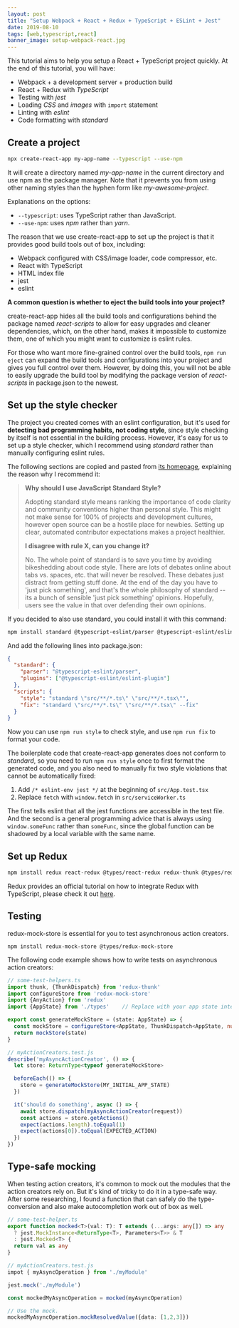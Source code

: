 ```yaml
---
layout: post
title: "Setup Webpack + React + Redux + TypeScript + ESLint + Jest"
date: 2019-08-10
tags: [web,typescript,react]
banner_image: setup-webpack-react.jpg
---
```


This tutorial aims to help you setup a React + TypeScript project quickly. At
the end of this tutorial, you will have:

- Webpack + a development server + production build
- React + Redux with *TypeScript*
- Testing with *jest*
- Loading *CSS* and *images* with `import` statement
- Linting with *eslint*
- Code formatting with *standard*

<!--more-->

## Create a project

```sh
npx create-react-app my-app-name --typescript --use-npm
```

It will create a directory named *my-app-name* in the current directory and use
npm as the package manager. Note that it prevents you from using other naming
styles than the hyphen form like *my-awesome-project*.

Explanations on the options:

- `--typescript`: uses TypeScript rather than JavaScript.
- `--use-npm`: uses *npm* rather than *yarn*.

The reason that we use create-react-app to set up the project is that it
provides good build tools out of box, including:

- Webpack configured with CSS/image loader, code compressor, etc.
- React with TypeScript
- HTML index file
- jest
- eslint

**A common question is whether to eject the build tools into your project?**

create-react-app hides all the build tools and configurations behind the package
named *react-scripts* to allow for easy upgrades and cleaner dependencies, which,
on the other hand, makes it impossible to customize them, one of which you might
want to customize is eslint rules.

For those who want more fine-grained control over the build tools, `npm run
eject` can expand the build tools and configurations into your project and gives
you full control over them. However, by doing this, you will not be able to
easily upgrade the build tool by modifying the package version of
*react-scripts* in package.json to the newest. 

## Set up the style checker

The project you created comes with an eslint configuration, but it's used for
**detecting bad programming habits, not coding style**, since style checking by
itself is not essential in the building process. However, it's easy for us to
set up a style checker, which I recommend using *standard* rather than manually
configuring eslint rules.

The following sections are copied and pasted from [its homepage][standardjs],
explaining the reason why I recommend it:

> **Why should I use JavaScript Standard Style?**
>
> Adopting standard style means ranking the importance of code clarity and
> community conventions higher than personal style. This might not make sense
> for 100% of projects and development cultures, however open source can be a
> hostile place for newbies. Setting up clear, automated contributor
> expectations makes a project healthier.
>
> **I disagree with rule X, can you change it?**
>
> No. The whole point of standard is to save you time by avoiding bikeshedding
> about code style. There are lots of debates online about tabs vs. spaces, etc.
> that will never be resolved. These debates just distract from getting stuff
> done. At the end of the day you have to 'just pick something', and that's the
> whole philosophy of standard -- its a bunch of sensible 'just pick something'
> opinions. Hopefully, users see the value in that over defending their own
> opinions.

If you decided to also use standard, you could install it with this command:

```sh
npm install standard @typescript-eslint/parser @typescript-eslint/eslint-plugin
```

And add the following lines into package.json:

```json
{
  "standard": {
    "parser": "@typescript-eslint/parser",
    "plugins": ["@typescript-eslint/eslint-plugin"]
  },
  "scripts": {
    "style": "standard \"src/**/*.ts\" \"src/**/*.tsx\"",
    "fix": "standard \"src/**/*.ts\" \"src/**/*.tsx\" --fix"
  }
}
```

Now you can use `npm run style` to check style, and use `npm run fix` to format
your code.

The boilerplate code that create-react-app generates does not conform to
*standard*, so you need to run `npm run style` once to first format the
generated code, and you also need to manually fix two style violations that
cannot be automatically fixed:

1. Add `/* eslint-env jest */` at the beginning of `src/App.test.tsx`
2. Replace `fetch` with `window.fetch` in `src/serviceWorker.ts`

The first tells eslint that all the jest functions are accessible in the test
file. And the second is a general programming advice that is always using
`window.someFunc` rather than `someFunc`, since the global function can be
shadowed by a local variable with the same name.

## Set up Redux

```sh
npm install redux react-redux @types/react-redux redux-thunk @types/redux-thunk
```

Redux provides an official tutorial on how to integrate Redux with TypeScript,
please check it out [here][redux-typescript-doc].

## Testing

redux-mock-store is essential for you to test asynchronous action creators.

```shell
npm install redux-mock-store @types/redux-mock-store
```

The following code example shows how to write tests on asynchronous action
creators:

```typescript
// some-test-helpers.ts
import thunk, {ThunkDispatch} from 'redux-thunk'
import configureStore from 'redux-mock-store'
import {AnyAction} from 'redux'
import {AppState} from './types'    // Replace with your app state interface

export const generateMockStore = (state: AppState) => {
  const mockStore = configureStore<AppState, ThunkDispatch<AppState, null, AnyAction>>([thunk])
  return mockStore(state)
}

// myActionCreators.test.js
describe('myAsyncActionCreator', () => {
  let store: ReturnType<typeof generateMockStore>

  beforeEach(() => {
    store = generateMockStore(MY_INITIAL_APP_STATE)
  })

  it('should do something', async () => {
    await store.dispatch(myAsyncActionCreator(request))
    const actions = store.getActions()
    expect(actions.length).toEqual(1)
    expect(actions[0]).toEqual(EXPECTED_ACTION)
  })
})
```

## Type-safe mocking

When testing action creators, it's common to mock out the modules that the
action creators rely on. But it's kind of tricky to do it in a type-safe way.
After some researching, I found a function that can safely do the
type-conversion and also make autocompletion work out of box as well.

```typescript
// some-test-helper.ts
export function mocked<T>(val: T): T extends (...args: any[]) => any
  ? jest.MockInstance<ReturnType<T>, Parameters<T>> & T
  : jest.Mocked<T> {
  return val as any
}

// myActionCreators.test.js
impot { myAsyncOperation } from './myModule'

jest.mock('./myModule')

const mockedMyAsyncOperation = mocked(myAsyncOperation)

// Use the mock.
mockedMyAsyncOperation.mockResolvedValue({data: [1,2,3]})
```

[redux-typescript-doc]: https://redux.js.org/recipes/usage-with-typescript
[standardjs]: https://standardjs.com
